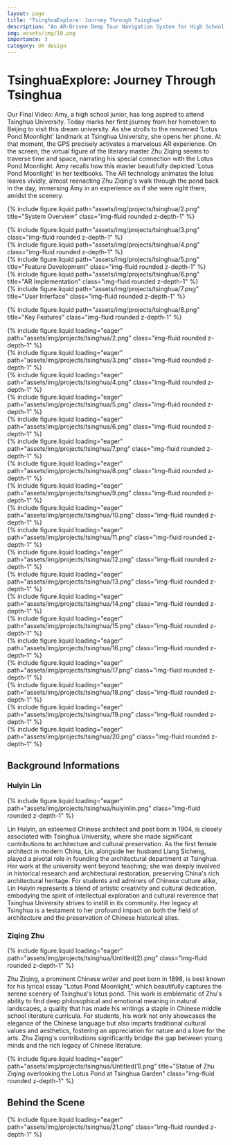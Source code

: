 ```yaml
---
layout: page
title: "TsinghuaExplore: Journey Through Tsinghua"
description: "An AR-Driven Deep Tour Navigation System for High School Visitors"
img: assets/img/10.png
importance: 3
category: UX design
---
```


# TsinghuaExplore: Journey Through Tsinghua

Our Final Video: Amy, a high school junior, has long aspired to attend Tsinghua University. Today marks her first journey from her hometown to Beijing to visit this dream university. As she strolls to the renowned 'Lotus Pond Moonlight' landmark at Tsinghua University, she opens her phone. At that moment, the GPS precisely activates a marvelous AR experience. On the screen, the virtual figure of the literary master Zhu Ziqing seems to traverse time and space, narrating his special connection with the Lotus Pond Moonlight. Amy recalls how this master beautifully depicted 'Lotus Pond Moonlight' in her textbooks. The AR technology animates the lotus leaves vividly, almost reenacting Zhu Ziqing's walk through the pond back in the day, immersing Amy in an experience as if she were right there, amidst the scenery.

{% include figure.liquid path="assets/img/projects/tsinghua/2.png" title="System Overview" class="img-fluid rounded z-depth-1" %}

<div class="row">
    <div class="col-sm mt-3 mt-md-0">
        {% include figure.liquid path="assets/img/projects/tsinghua/3.png" class="img-fluid rounded z-depth-1" %}
    </div>
    <div class="col-sm mt-3 mt-md-0">
        {% include figure.liquid path="assets/img/projects/tsinghua/4.png" class="img-fluid rounded z-depth-1" %}
    </div>
</div>

<div class="row">
    <div class="col-sm mt-3 mt-md-0">
        {% include figure.liquid path="assets/img/projects/tsinghua/5.png" title="Feature Development" class="img-fluid rounded z-depth-1" %}
    </div>
    <div class="col-sm mt-3 mt-md-0">
        {% include figure.liquid path="assets/img/projects/tsinghua/6.png" title="AR Implementation" class="img-fluid rounded z-depth-1" %}
    </div>
    <div class="col-sm mt-3 mt-md-0">
        {% include figure.liquid path="assets/img/projects/tsinghua/7.png" title="User Interface" class="img-fluid rounded z-depth-1" %}
    </div>
</div>

{% include figure.liquid path="assets/img/projects/tsinghua/8.png" title="Key Features" class="img-fluid rounded z-depth-1" %}

<div class="row">
    <div class="col-sm-12 mt-3 mt-md-0">
        {% include figure.liquid loading="eager" path="assets/img/projects/tsinghua/2.png" class="img-fluid rounded z-depth-1" %}
    </div>
</div>

<div class="row">
    <div class="col-sm-12 mt-3 mt-md-0">
        {% include figure.liquid loading="eager" path="assets/img/projects/tsinghua/3.png" class="img-fluid rounded z-depth-1" %}
    </div>
</div>

<div class="row">
    <div class="col-sm-12 mt-3 mt-md-0">
        {% include figure.liquid loading="eager" path="assets/img/projects/tsinghua/4.png" class="img-fluid rounded z-depth-1" %}
    </div>
</div>

<div class="row">
    <div class="col-sm-12 mt-3 mt-md-0">
        {% include figure.liquid loading="eager" path="assets/img/projects/tsinghua/5.png" class="img-fluid rounded z-depth-1" %}
    </div>
</div>

<div class="row">
    <div class="col-sm-12 mt-3 mt-md-0">
        {% include figure.liquid loading="eager" path="assets/img/projects/tsinghua/6.png" class="img-fluid rounded z-depth-1" %}
    </div>
</div>

<div class="row">
    <div class="col-sm-12 mt-3 mt-md-0">
        {% include figure.liquid loading="eager" path="assets/img/projects/tsinghua/7.png" class="img-fluid rounded z-depth-1" %}
    </div>
</div>

<div class="row">
    <div class="col-sm-12 mt-3 mt-md-0">
        {% include figure.liquid loading="eager" path="assets/img/projects/tsinghua/8.png" class="img-fluid rounded z-depth-1" %}
    </div>
</div>

<div class="row">
    <div class="col-sm-12 mt-3 mt-md-0">
        {% include figure.liquid loading="eager" path="assets/img/projects/tsinghua/9.png" class="img-fluid rounded z-depth-1" %}
    </div>
</div>

<div class="row">
    <div class="col-sm-12 mt-3 mt-md-0">
        {% include figure.liquid loading="eager" path="assets/img/projects/tsinghua/10.png" class="img-fluid rounded z-depth-1" %}
    </div>
</div>

<div class="row">
    <div class="col-sm-12 mt-3 mt-md-0">
        {% include figure.liquid loading="eager" path="assets/img/projects/tsinghua/11.png" class="img-fluid rounded z-depth-1" %}
    </div>
</div>

<div class="row">
    <div class="col-sm-12 mt-3 mt-md-0">
        {% include figure.liquid loading="eager" path="assets/img/projects/tsinghua/12.png" class="img-fluid rounded z-depth-1" %}
    </div>
</div>

<div class="row">
    <div class="col-sm-12 mt-3 mt-md-0">
        {% include figure.liquid loading="eager" path="assets/img/projects/tsinghua/13.png" class="img-fluid rounded z-depth-1" %}
    </div>
</div>

<div class="row">
    <div class="col-sm-12 mt-3 mt-md-0">
        {% include figure.liquid loading="eager" path="assets/img/projects/tsinghua/14.png" class="img-fluid rounded z-depth-1" %}
    </div>
</div>

<div class="row">
    <div class="col-sm-12 mt-3 mt-md-0">
        {% include figure.liquid loading="eager" path="assets/img/projects/tsinghua/15.png" class="img-fluid rounded z-depth-1" %}
    </div>
</div>

<div class="row">
    <div class="col-sm-12 mt-3 mt-md-0">
        {% include figure.liquid loading="eager" path="assets/img/projects/tsinghua/16.png" class="img-fluid rounded z-depth-1" %}
    </div>
</div>

<div class="row">
    <div class="col-sm-12 mt-3 mt-md-0">
        {% include figure.liquid loading="eager" path="assets/img/projects/tsinghua/17.png" class="img-fluid rounded z-depth-1" %}
    </div>
</div>

<div class="row">
    <div class="col-sm-12 mt-3 mt-md-0">
        {% include figure.liquid loading="eager" path="assets/img/projects/tsinghua/18.png" class="img-fluid rounded z-depth-1" %}
    </div>
</div>

<div class="row">
    <div class="col-sm-12 mt-3 mt-md-0">
        {% include figure.liquid loading="eager" path="assets/img/projects/tsinghua/19.png" class="img-fluid rounded z-depth-1" %}
    </div>
</div>

<div class="row">
    <div class="col-sm-12 mt-3 mt-md-0">
        {% include figure.liquid loading="eager" path="assets/img/projects/tsinghua/20.png" class="img-fluid rounded z-depth-1" %}
    </div>
</div>



## Background Informations 

### Huiyin Lin

<div class="row">
    <div class="col-sm-4 mt-3 mt-md-0">
        {% include figure.liquid loading="eager" path="assets/img/projects/tsinghua/huiyinlin.png" class="img-fluid rounded z-depth-1" %}
    </div>
    <div class="col-sm-8 mt-3 mt-md-0">
        <p>
        Lin Huiyin, an esteemed Chinese architect and poet born in 1904, is closely associated with Tsinghua University, where she made significant contributions to architecture and cultural preservation. As the first female architect in modern China, Lin, alongside her husband Liang Sicheng, played a pivotal role in founding the architectural department at Tsinghua. Her work at the university went beyond teaching; she was deeply involved in historical research and architectural restoration, preserving China's rich architectural heritage. For students and admirers of Chinese culture alike, Lin Huiyin represents a blend of artistic creativity and cultural dedication, embodying the spirit of intellectual exploration and cultural reverence that Tsinghua University strives to instill in its community. Her legacy at Tsinghua is a testament to her profound impact on both the field of architecture and the preservation of Chinese historical sites.
        </p>
    </div>
</div>
<!-- 
<div class="row">
    <div class="col-sm-12 mt-3 mt-md-0">
        {% include figure.liquid loading="eager" path="assets/img/projects/tsinghua/Untitled.png" title="Huiyin Lin and her " class="img-fluid rounded z-depth-1" %}
    </div>
</div> -->

### Ziqing Zhu

<div class="row">
    <div class="col-sm-4 mt-3 mt-md-0">
        {% include figure.liquid loading="eager" path="assets/img/projects/tsinghua/Untitled(2).png" class="img-fluid rounded z-depth-1" %}
    </div>
    <div class="col-sm-8 mt-3 mt-md-0">
        <p>
        Zhu Ziqing, a prominent Chinese writer and poet born in 1898, is best known for his lyrical essay "Lotus Pond Moonlight," which beautifully captures the serene scenery of Tsinghua's lotus pond. This work is emblematic of Zhu's ability to find deep philosophical and emotional meaning in natural landscapes, a quality that has made his writings a staple in Chinese middle school literature curricula. For students, his work not only showcases the elegance of the Chinese language but also imparts traditional cultural values and aesthetics, fostering an appreciation for nature and a love for the arts. Zhu Ziqing's contributions significantly bridge the gap between young minds and the rich legacy of Chinese literature.
        </p>
    </div>
</div>


<div class="row">
    <div class="col-sm-12 mt-3 mt-md-0">
        {% include figure.liquid loading="eager" path="assets/img/projects/tsinghua/Untitled(1).png" title="Statue of Zhu Ziqing overlooking the Lotus Pond at Tsinghua Garden" class="img-fluid rounded z-depth-1" %}
    </div>
</div>


## Behind the Scene
<div class="row">
    <div class="col-sm-12 mt-3 mt-md-0">
        {% include figure.liquid loading="eager" path="assets/img/projects/tsinghua/21.png" class="img-fluid rounded z-depth-1" %}
    </div>
</div>